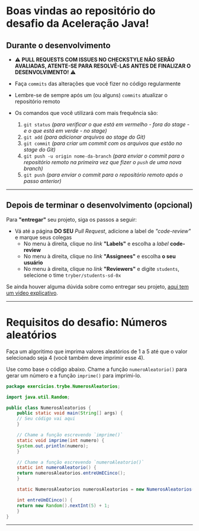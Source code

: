 # Boas vindas ao repositório do desafio da Aceleração Java!


## Durante o desenvolvimento

* ⚠ **PULL REQUESTS COM ISSUES NO CHECKSTYLE NÃO SERÃO AVALIADAS, ATENTE-SE PARA RESOLVÊ-LAS ANTES DE FINALIZAR O DESENVOLVIMENTO!** ⚠

* Faça `commits` das alterações que você fizer no código regularmente

* Lembre-se de sempre após um (ou alguns) `commits` atualizar o repositório remoto

* Os comandos que você utilizará com mais frequência são:
  1. `git status` _(para verificar o que está em vermelho - fora do stage - e o que está em verde - no stage)_
  2. `git add` _(para adicionar arquivos ao stage do Git)_
  3. `git commit` _(para criar um commit com os arquivos que estão no stage do Git)_
  4. `git push -u origin nome-da-branch` _(para enviar o commit para o repositório remoto na primeira vez que fizer o `push` de uma nova branch)_
  5. `git push` _(para enviar o commit para o repositório remoto após o passo anterior)_

---

## Depois de terminar o desenvolvimento (opcional)

Para **"entregar"** seu projeto, siga os passos a seguir:

* Vá até a página **DO SEU** _Pull Request_, adicione a label de _"code-review"_ e marque seus colegas
  * No menu à direita, clique no _link_ **"Labels"** e escolha a _label_ **code-review**
  * No menu à direita, clique no _link_ **"Assignees"** e escolha **o seu usuário**
  * No menu à direita, clique no _link_ **"Reviewers"** e digite `students`, selecione o time `tryber/students-sd-0x`

Se ainda houver alguma dúvida sobre como entregar seu projeto, [aqui tem um video explicativo](https://vimeo.com/362189205).

---

# Requisitos do desafio: Números aleatórios

Faça um algoritimo que imprima valores aleatórios de 1 a 5 até que o valor selecionado seja 4 (você também deve imprimir esse 4).

Use como base o código abaixo. Chame a função `numeroAleatorio()` para gerar um número e a função `imprime()` para imprimi-lo.

```java
package exercicios.trybe.NumerosAleatorios;

import java.util.Random;

public class NumerosAleatorios {
    public static void main(String[] args) {
	// Seu código vai aqui
    }

    // Chame a função escrevendo `imprime()`
    static void imprime(int numero) {
	System.out.println(numero);
    }

    // Chame a função escrevendo `numeroAleatorio()`
    static int numeroAleatorio() {
	return numerosAleatorios.entreUmECinco();
    }

    static NumerosAleatorios numerosAleatorios = new NumerosAleatorios();

    int entreUmECinco() {
	return new Random().nextInt(5) + 1;
    }
}
```


---
